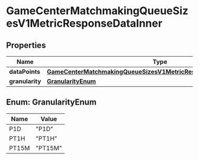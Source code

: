 

# GameCenterMatchmakingQueueSizesV1MetricResponseDataInner


## Properties

| Name | Type | Description | Notes |
|------------ | ------------- | ------------- | -------------|
|**dataPoints** | [**GameCenterMatchmakingQueueSizesV1MetricResponseDataInnerDataPoints**](GameCenterMatchmakingQueueSizesV1MetricResponseDataInnerDataPoints.md) |  |  [optional] |
|**granularity** | [**GranularityEnum**](#GranularityEnum) |  |  [optional] |



## Enum: GranularityEnum

| Name | Value |
|---- | -----|
| P1D | &quot;P1D&quot; |
| PT1H | &quot;PT1H&quot; |
| PT15M | &quot;PT15M&quot; |



